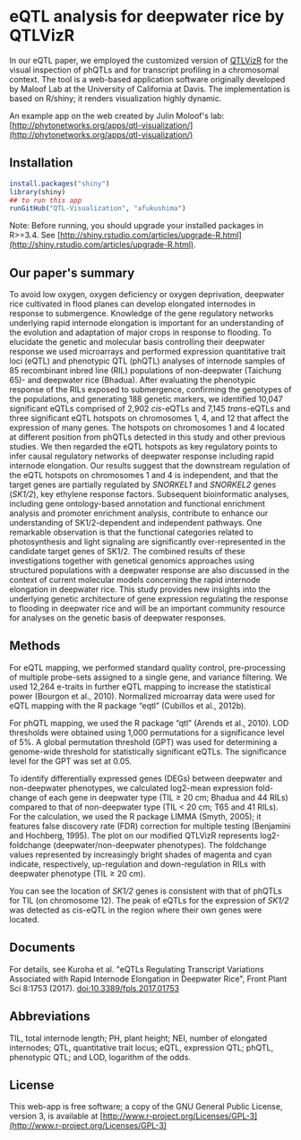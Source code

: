 eQTL analysis for deepwater rice by QTLVizR
========
In our eQTL paper, we employed the customized version of [QTLVizR](https://github.com/tiaho/QTL-Visualization) for the visual inspection of phQTLs and for transcript profiling in a chromosomal context. The tool is a web-based application software originally developed by Maloof Lab at the University of California at Davis. The implementation is based on R/shiny; it renders visualization highly dynamic. 

An example app on the web created by Julin Moloof's lab:
  [http://phytonetworks.org/apps/qtl-visualization/](http://phytonetworks.org/apps/qtl-visualization/)
  
  
Installation
------------
```R
install.packages("shiny")
library(shiny)
## to run this app
runGitHub("QTL-Visualization", "afukushima")
```

Note: Before running, you should upgrade your installed packages in R>=3.4. See [http://shiny.rstudio.com/articles/upgrade-R.html](http://shiny.rstudio.com/articles/upgrade-R.html).
  

Our paper's summary
------------
To avoid low oxygen, oxygen deficiency or oxygen deprivation, deepwater rice cultivated in flood planes can develop elongated internodes in response to submergence. Knowledge of the gene regulatory networks underlying rapid internode elongation is important for an understanding of the evolution and adaptation of major crops in response to flooding. To elucidate the genetic and molecular basis controlling their deepwater response we used microarrays and performed expression quantitative trait loci (eQTL) and phenotypic QTL (phQTL) analyses of internode samples of 85 recombinant inbred line (RIL) populations of non-deepwater (Taichung 65)- and deepwater rice (Bhadua). After evaluating the phenotypic response of the RILs exposed to submergence, confirming the genotypes of the populations, and generating 188 genetic markers, we identified 10,047 significant eQTLs comprised of 2,902 _cis_-eQTLs and 7,145 _trans_-eQTLs and three significant eQTL hotspots on chromosomes 1, 4, and 12 that affect the expression of many genes. The hotspots on chromosomes 1 and 4 located at different position from phQTLs detected in this study and other previous studies. We then regarded the eQTL hotspots as key regulatory points to infer causal regulatory networks of deepwater response including rapid internode elongation. Our results suggest that the downstream regulation of the eQTL hotspots on chromosomes 1 and 4 is independent, and that the target genes are partially regulated by _SNORKEL1_ and _SNORKEL2_ genes (_SK1/2_), key ethylene response factors. Subsequent bioinformatic analyses, including gene ontology-based annotation and functional enrichment analysis and promoter enrichment analysis, contribute to enhance our understanding of SK1/2-dependent and independent pathways. One remarkable observation is that the functional categories related to photosynthesis and light signaling are significantly over-represented in the candidate target genes of SK1/2. The combined results of these investigations together with genetical genomics approaches using structured populations with a deepwater response are also discussed in the context of current molecular models concerning the rapid internode elongation in deepwater rice. This study provides new insights into the underlying genetic architecture of gene expression regulating the response to flooding in deepwater rice and will be an important community resource for analyses on the genetic basis of deepwater responses.


Methods
------------
For eQTL mapping, we performed standard quality control, pre-processing of multiple probe-sets assigned to a single gene, and variance filtering. We used 12,264 e-traits in further eQTL mapping to increase the statistical power (Bourgon et al., 2010). Normalized microarray data were used for eQTL mapping with the R package “eqtl” (Cubillos et al., 2012b). 

For phQTL mapping, we used the R package “qtl” (Arends et al., 2010). LOD thresholds were obtained using 1,000 permutations for a significance level of 5%. A global permutation threshold (GPT) was used for determining a genome-wide threshold for statistically significant eQTLs. The significance level for the GPT was set at 0.05. 

To identify differentially expressed genes (DEGs) between deepwater and non-deepwater phenotypes, we calculated log2-mean expression fold-change of each gene in deepwater type (TIL ≥ 20 cm; Bhadua and 44 RILs) compared to that of non-deepwater type (TIL < 20 cm; T65 and 41 RILs). For the calculation, we used the R package LIMMA (Smyth, 2005); it features false discovery rate (FDR) correction for multiple testing (Benjamini and Hochberg, 1995). The plot on our modified QTLVizR represents log2-foldchange (deepwater/non-deepwater phenotypes). The foldchange values represented by increasingly bright shades of magenta and cyan indicate, respectively, up-regulation and down-regulation in RILs with deepwater phenotype (TIL ≥ 20 cm).

You can see the location of _SK1/2_ genes is consistent with that of phQTLs for TIL (on chromosome 12). The peak of eQTLs for the expression of _SK1/2_ was detected as cis-eQTL in the region where their own genes were located.


Documents
------------
For details, see Kuroha et al. "eQTLs Regulating Transcript Variations Associated with Rapid Internode Elongation in Deepwater Rice", Front Plant Sci 8:1753 (2017). [doi:10.3389/fpls.2017.01753](https://doi.org/10.3389/fpls.2017.01753)


Abbreviations
------------
TIL, total internode length; PH, plant height; NEI, number of elongated internodes; QTL, quantitative trait locus; eQTL, expression QTL; phQTL, phenotypic QTL; and LOD, logarithm of the odds.


License
------------
This web-app is free software; a copy of the GNU General Public License, version 3, is available at [http://www.r-project.org/Licenses/GPL-3](http://www.r-project.org/Licenses/GPL-3)
